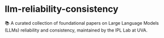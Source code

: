# llm-reliability-consistency
📚 A curated collection of foundational papers on Large Language Models (LLMs) reliability and consistency, maintained by the IPL Lab at UVA.
